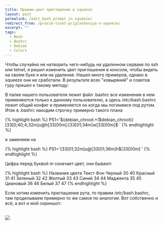 ```yaml
---
title: Правим цвет приглашения в squeeze
layout: post
permalink: /edit_bash_prompt_in_squeeze/
redirect_from: /pravim-tsvet-priglasheniya-v-squeeze/
excerpt: ""
tags:
  - Bash
  - Bashrc
  - Debian
  - Colors
---
```


Чтобы случайно не натворить чего-нибудь на удаленном серваке по ssh или telnet, я решил изменить цвет приглашения в консоли, чтобы видеть на своем буке я или на удаленке. Нашел много примеров, однако в squeeze они не сработали. В результате всех "ковыряний" и советов гуру пришел к такому методу:

В папке нашего пользователя лежит файл .bashrc все изменения в нем применяются только к данному пользователю, а здесь /etc/bash.bashrc лежит общий конфиг и применяется он когда мы логинимся под рутом. Итак в .bashrc находим строчку примерно такого плана

{% highlight bash %}
PS1='${debian_chroot:+($debian_chroot)}[33[0;40;4;32m]u@h[33[00m]:[33[01;34m]w[33[00m]$ '
{% endhighlight %}

и заменяем на

{% highlight bash %}
PS1='[33[01;32m]u@[33[01;36m]h$[33[00m] '
{% endhighlight %}

Цифра перед буквой m означает цвет, они бывают:

{% highlight bash %}
Название цвета Текст Фон
Черный 30 40
Красный 31 41
Зеленый 32 42
Желтый 33 43
Синий 34 44
Маджента 35 45
Циановый 36 46
Белый 37 47
{% endhighlight %}

Если хотим изменить приглашение рута, то правим /etc/bash.bashrc, там проделываем примерно то же самое по аналогии.
Вот собственно и всё, а вот и мой скриншот:

<br>
<img src="https://farm1.staticflickr.com/631/21654068195_2bbb3a1767_o.png">
<br>
<br>

